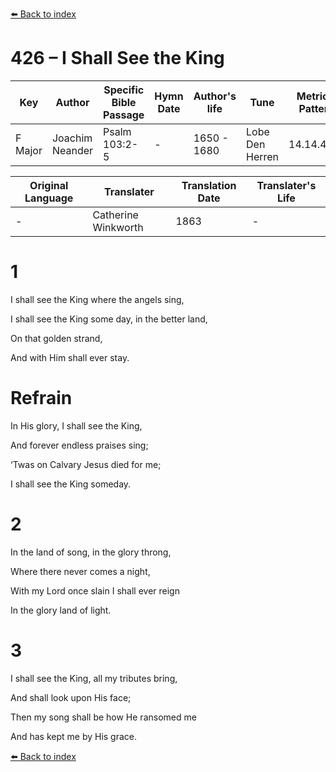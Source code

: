 [⬅️ Back to index](../README.md)

# 426 – I Shall See the King

Key | Author   | Specific Bible Passage     |Hymn Date |Author's life |Tune |Metrical Pattern   |Composer/Source                                                                                        
-- | --------- | ---------------------------|----------|--------------|-----|-------------------|-------------   
F Major  | Joachim Neander      | Psalm 103:2-5 | -  | 1650 - 1680 | Lobe Den Herren | 14.14.4.7.8 | Chorale Book for England, 1863 

Original Language | Translater | Translation Date   | Translater's Life     
----------------- | --------- | --------------------|-------------   
\-  | Catherine Winkworth      | 1863 | -  | 1827 - 1878 



# 1

I shall see the King where the angels sing,

I shall see the King some day, in the better land,

On that golden strand,

And with Him shall ever stay.



# Refrain

In His glory, I shall see the King,

And forever endless praises sing;

‘Twas on Calvary Jesus died for me;

I shall see the King someday.



# 2

In the land of song, in the glory throng,

Where there never comes a night,

With my Lord once slain I shall ever reign

In the glory land of light.



# 3

I shall see the King, all my tributes bring,

And shall look upon His face;

Then my song shall be how He ransomed me

And has kept me by His grace.

[⬅️ Back to index](../README.md)

